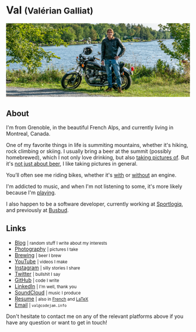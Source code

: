 # Val <small>(Valérian Galliat)</small>

<div class="oversized">

![Val](img/val.jpg)

</div>

## About

I'm from Grenoble, in the beautiful French Alps, and currently living in
Montreal, Canada.

One of my favorite things in life is summiting mountains, whether it's
hiking, rock climbing or skiing. I usually bring a beer at the summit
(possibly homebrewed), which I not only love drinking, but also [taking
pictures of][beer]. But it's [not just about beer][photography], I like
taking pictures in general.

[beer]: https://photography.codejam.info/beer.html
[photography]: https://photography.codejam.info/

You’ll often see me riding bikes, whether it's [with][motorcycle] or
[without][bike] an engine.

I'm addicted to music, and when I'm not listening to some, it's more
likely because I'm [playing][channel].

I also happen to be a software developer, currently working at
[Sportlogiq], and previously at [Busbud].

[bike]: https://www.codejam.info/img/2020/06/gopro.jpg
[motorcycle]: https://photography.codejam.info/photos/hd/P2570525.jpg
[channel]: https://www.youtube.com/channel/UCzpErreSO-Fv2oY5t-YXvRw
[Sportlogiq]: https://sportlogiq.com/en/about-us
[Busbud]: https://www.busbud.com/en/about

## Links

<div class="links">

* [Blog](https://www.codejam.info/) <small>| random stuff I write about my interests</small>
* [Photography](https://photography.codejam.info/) <small>| pictures I take</small>
* [Brewing](https://github.com/valeriangalliat/sans-pression) <small>| beer I brew</small>
* [YouTube](https://www.youtube.com/FunkyVal) <small>| videos I make</small>
* [Instagram](https://www.instagram.com/funkyval_/) <small>| silly stories I share</small>
* [Twitter](https://twitter.com/valeriangalliat) <small>| bullshit I say</small>
* [GitHub](https://github.com/valeriangalliat) <small>| code I write</small>
* [LinkedIn](https://www.linkedin.com/in/valeriangalliat/) <small>| I'm well, thank you</small>
* [SoundCloud](https://soundcloud.com/funkyval) <small>| music I produce</small>
* [Resume](https://valeriangalliat.github.io/cv/cv.en.pdf) <small>| also in [French](https://valeriangalliat.github.io/cv/cv.fr.pdf) and [LaTeX](https://github.com/valeriangalliat/cv)</small>
* [Email](mailto:val@codejam.info) <small>| `val@codejam.info`</small>

</div>

Don't hesitate to contact me on any of the relevant platforms above if
you have any question or want to get in touch!
